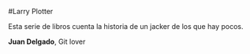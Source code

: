 #Larry Plotter

Esta serie de libros cuenta la historia de un jacker de los que hay pocos.

**Juan Delgado**, Git lover


